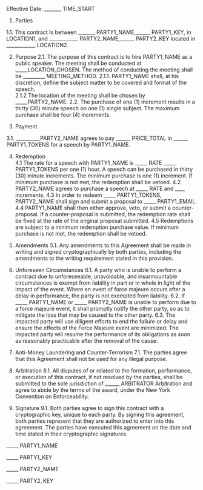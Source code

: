 Effective Date: _______ TIME_START

1. Parties

1.1. This contract Is between _______ PARTY1_NAME,______ PARTY1_KEY, in LOCATION1, and ____________ PARTY2_NAME,______ PARTY2_KEY located in ____________ LOCATION2.

2. Purpose
2.1. The purpose of this contract is to hire PARTY1_NAME as a public speaker. The meeting shall be conducted at _____LOCATION_CHOSEN. The method of conducting the meeting shall be _________ MEETING_METHOD.
2.1.1. PARTY1_NAME shall, at his discretion, define the subject matter to be covered and format of the speech.  
2.1.2 The location of the meeting shall be chosen by _____PARTY2_NAME.
2.2. The purchase of one (1) increment results in a thirty (30) minute speech on one (1) single subject. The maximum purchase shall be four (4) increments.

3. Payment

3.1. __________PARTY2_NAME agrees to pay ______ PRICE_TOTAL in ______ PARTY1_TOKENS for a speech by PARTY1_NAME.

4. Redemption  
4.1 The rate for a speech with PARTY1_NAME is _____ RATE _____ PARTY1_TOKENS per one (1) hour. A speech can be purchased in thirty (30) minute increments. The minimum purchase is one (1) increment. If minimum purchase is not met, the redemption shall be vetoed.
4.2 PARTY2_NAME agrees to purchase a speech at  _____ RATE and ____ increments.
4.3 In order to redeem _____ PARTY1_TOKENS, PARTY2_NAME shall sign and submit a proposal to _____ PARTY1_EMAIL.
4.4 PARTY1_NAME shall then either approve, veto, or submit a counter-proposal. If a counter-proposal is submitted, the redemption rate shall be fixed at the rate of the original proposal submitted.
4.5 Redemptions are subject to a minimum redemption purchase value. If minimum purchase is not met, the redemption shall be vetoed.

5. Amendments
5.1. Any amendments to this Agreement shall be made in writing and signed cryptographically by both parties, including the amendments to the writing requirement stated in this provision.

6. Unforeseen Circumstances
6.1. A party who is unable to perform a contract due to unforeseeable, unavoidable, and insurmountable circumstances is exempt from liability in part or in whole in light of the impact of the event. Where an event of force majeure occurs after a delay in performance, the party is not exempted from liability.
6.2. If _____ PARTY1_NAME or _____ PARTY2_NAME is unable to perform due to a force majeure event, it shall promptly notify the other party, so as to mitigate the loss that may be caused to the other party.
6.3. The impacted party will use diligent efforts to end the failure or delay and ensure the effects of the Force Majeure event are minimized. The impacted party will resume the performance of its obligations as soon as reasonably practicable after the removal of the cause.

7. Anti-Money Laundering and Counter-Terrorism
7.1. The parties agree that this Agreement shall not be used for any illegal purpose.

8. Arbitration
8.1. All disputes of or related to the formation, performance, or execution of this contract, if not resolved by the parties, shall be submitted to the sole jurisdiction of ______ ARBITRATOR Arbitration and agree to abide by the terms of the award, under the New York Convention on Enforceability.

9. Signature
9.1. Both parties agree to sign this contract with a cryptographic key, unique to each party. By signing this agreement, both parties represent that they are authorized to enter into this agreement.
The parties have executed this agreement on the date and time stated in their cryptographic signatures.

_____ PARTY1_NAME

_____ PARTY1_KEY

_____ PARTY2_NAME

_____ PARTY2_KEY

